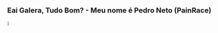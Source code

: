 ### Eai Galera, Tudo Bom? - Meu nome é Pedro Neto (PainRace)

<img width="5%" src="https://cdn-icons-png.flaticon.com/512/2111/2111463.png">
